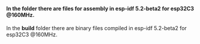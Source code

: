 #### In the folder there are files for assembly in esp-idf 5.2-beta2 for esp32C3 @160MHz.</br>
In the **build** folder there are binary files compiled in esp-idf 5.2-beta2 for esp32C3 @160MHz.<br/>
